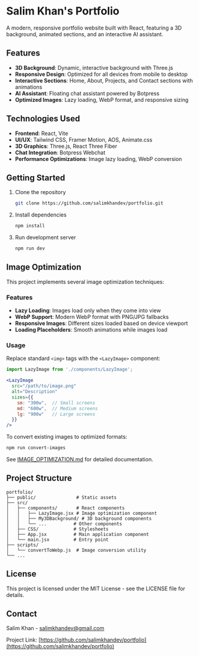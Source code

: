 # Salim Khan's Portfolio

A modern, responsive portfolio website built with React, featuring a 3D background, animated sections, and an interactive AI assistant.

## Features

- **3D Background**: Dynamic, interactive background with Three.js
- **Responsive Design**: Optimized for all devices from mobile to desktop
- **Interactive Sections**: Home, About, Projects, and Contact sections with animations
- **AI Assistant**: Floating chat assistant powered by Botpress
- **Optimized Images**: Lazy loading, WebP format, and responsive sizing

## Technologies Used

- **Frontend**: React, Vite
- **UI/UX**: Tailwind CSS, Framer Motion, AOS, Animate.css
- **3D Graphics**: Three.js, React Three Fiber
- **Chat Integration**: Botpress Webchat
- **Performance Optimizations**: Image lazy loading, WebP conversion

## Getting Started

1. Clone the repository
   ```bash
   git clone https://github.com/salimkhandev/portfolio.git
   ```

2. Install dependencies
   ```bash
   npm install
   ```

3. Run development server
   ```bash
   npm run dev
   ```

## Image Optimization

This project implements several image optimization techniques:

### Features
- **Lazy Loading**: Images load only when they come into view
- **WebP Support**: Modern WebP format with PNG/JPG fallbacks
- **Responsive Images**: Different sizes loaded based on device viewport
- **Loading Placeholders**: Smooth animations while images load

### Usage
Replace standard `<img>` tags with the `<LazyImage>` component:

```jsx
import LazyImage from './components/LazyImage';

<LazyImage
  src="/path/to/image.png"
  alt="Description"
  sizes={{
    sm: "300w",  // Small screens
    md: "600w",  // Medium screens
    lg: "900w"   // Large screens
  }}
/>
```

To convert existing images to optimized formats:
```bash
npm run convert-images
```

See [IMAGE_OPTIMIZATION.md](./IMAGE_OPTIMIZATION.md) for detailed documentation.

## Project Structure

```
portfolio/
├── public/               # Static assets
├── src/
│   ├── components/       # React components
│   │   ├── LazyImage.jsx # Image optimization component
│   │   ├── My3DBackground/ # 3D background components
│   │   └── ...          # Other components
│   ├── CSS/             # Stylesheets
│   ├── App.jsx          # Main application component
│   └── main.jsx         # Entry point
├── scripts/
│   └── convertToWebp.js  # Image conversion utility
└── ...
```

## License

This project is licensed under the MIT License - see the LICENSE file for details.

## Contact

Salim Khan - [salimkhandev@gmail.com](mailto:salimkhandev@gmail.com)

Project Link: [https://github.com/salimkhandev/portfolio](https://github.com/salimkhandev/portfolio)